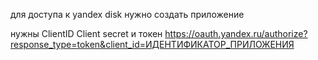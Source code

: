 для доступа к yandex disk нужно создать приложение

нужны ClientID
Client secret
и токен
https://oauth.yandex.ru/authorize?response_type=token&client_id=ИДЕНТИФИКАТОР_ПРИЛОЖЕНИЯ
